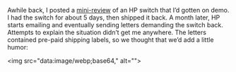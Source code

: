 <!--# set var="title" value="HP Switch Revisited" -->
<!--# set var="date" value="June 16, 2006" -->

<!--# include file="include/top.html" -->

Awhile back, I posted a [mini-review](2006-03-21-hp-procurve-2824-mini-review.html) of an HP switch that I’d gotten on demo. I had the switch for about 5 days, then shipped it back. A month later, HP starts emailing and eventually sending letters demanding the switch back. Attempts to explain the situation didn’t get me anywhere. The letters contained pre-paid shipping labels, so we thought that we’d add a little humor:

<img src="data:image/webp;base64,<!--# include file="images/hp-switch-return-label.webp.base64" -->" alt="">

<!--# include file="include/bottom.html" -->
